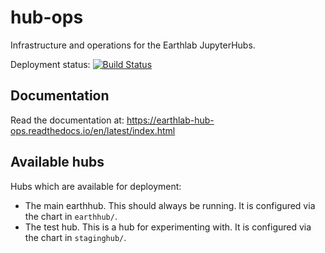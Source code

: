 # hub-ops
Infrastructure and operations for the Earthlab JupyterHubs.

Deployment status: [![Build Status](https://travis-ci.org/earthlab/hub-ops.svg?branch=master)](https://travis-ci.org/earthlab/hub-ops)

## Documentation

Read the documentation at: https://earthlab-hub-ops.readthedocs.io/en/latest/index.html


## Available hubs

Hubs which are available for deployment:
* The main earthhub. This should always be running. It is configured via the
  chart in `earthhub/`.
* The test hub. This is a hub for experimenting with. It is configured via the
  chart in `staginghub/`.
